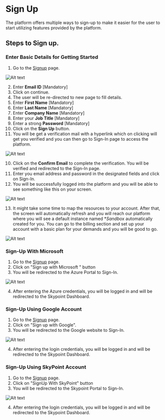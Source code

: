 # Sign Up

The platform offers multiple ways to sign-up to make it easier for the user to start utilizing features provided by the platform. 
## Steps to Sign up.

### Enter Basic Details for Getting Started

1. Go to the [Signup](https://app.skypointcloud.com/signup) page.

![Alt text](https://github.com/skypointcloud/platform/blob/master/docs/doc_snippets/signupwithdetails.PNG?raw=true)

2. Enter **Email ID** [Mandatory]
3. Click on continue.
4. The user will be re-directed to new page to fill details.
5. Enter **First Name** [Mandatory]
6. Enter **Last Name** [Mandatory]
7. Enter **Company Name** [Mandatory]
8. Enter your **Job Title** [Mandatory]
9. Enter a strong **Password** [Mandatory]
10. Click on the **Sign Up** button.
11. You will be get a verification mail with a hyperlink which on clicking will get you verified and you can then go to Sign-In page to access the platform.

![Alt text](https://github.com/skypointcloud/platform/blob/master/docs/doc_snippets/getstarted.PNG?raw=true)

10. Click on the **Confirm Email** to complete the verification. You will be verified and redirected to the Sign-In page.
11. Enter you email address and password in the designated fields and click on Sign-In.
12. You will be successfully logged into the platform and you will be able to see something like this on your screen.

![Alt text](https://github.com/skypointcloud/platform/blob/master/docs/doc_snippets/waitforresources.PNG?raw=true)

13. It might take some time to map the resources to your account. After that, the screen will automatically refresh and you will reach our platform where you will see a default instance named **Sandbox* automatically created for you. You can go to the billing section and set up your account with a basic plan for your demands and you will be good to go.

![Alt text](https://github.com/skypointcloud/platform/blob/master/docs/doc_snippets/signedup.jpg?raw=true)


### Sign-Up With Microsoft

1. Go to the [Signup](https://app.skypointcloud.com/signup) page.
2. Click on "Sign up with Microsoft " button 
3. You will be redirected to the Azure Portal to Sign-In.

![Alt text](https://github.com/skypointcloud/platform/blob/master/docs/doc_snippets/signupwithazure.PNG?raw=true)

4. After entering the Azure credentials, you will be logged in and will be redirected to the Skypoint Dashboard.

### Sign-Up Using Google Account

1. Go to the [Signup](https://app.skypointcloud.com/signup) page.
2. Click on "Sign up with Google".
3. You will be redirected to the Google website to Sign-In.

![Alt text](https://github.com/skypointcloud/platform/blob/master/docs/doc_snippets/signupwithgoogle.PNG?raw=true)

4. After entering the login credentials, you will be logged in and will be redirected to the Skypoint Dashboard.

### Sign-Up Using SkyPoint Account

1. Go to the [Signup](https://app.skypointcloud.com/signup) page.
2. Click on "SignUp With SkyPoint" button
3. You will be redirected to the Skypoint Portal to Sign-In.

![Alt text](https://github.com/skypointcloud/platform/blob/master/docs/doc_snippets/signupwithskypoint.PNG?raw=true)

4. After entering the login credentials, you will be logged in and will be redirected to the Skypoint Dashboard.
